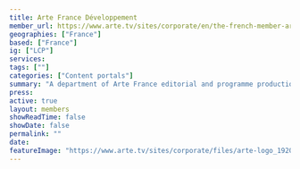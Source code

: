 ```yaml
---
title: Arte France Développement
member_url: https://www.arte.tv/sites/corporate/en/the-french-member-arte-france/
geographies: ["France"]
based: ["France"]
ig: ["LCP"] 
services: 
tags: [""]
categories: ["Content portals"]
summary: "A department of Arte France editorial and programme production centre, that operates ebooks e-lending solutions for public libraries."
press:
active: true
layout: members
showReadTime: false
showDate: false
permalink: ""
date: 
featureImage: "https://www.arte.tv/sites/corporate/files/arte-logo_1920x1080-6-470x270.jpg"
---
```

